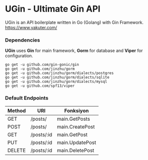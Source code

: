 # UGin - Ultimate Gin API
UGin is an API boilerplate written in Go (Golang) with Gin Framework. https://www.yakuter.com/

### Dependencies
**UGin** uses **Gin** for main framework, **Gorm** for database and **Viper** for configuration.
```
go get -u github.com/gin-gonic/gin
go get -u github.com/jinzhu/gorm
go get -u github.com/jinzhu/gorm/dialects/postgres
go get -u github.com/jinzhu/gorm/dialects/sqlite
go get -u github.com/jinzhu/gorm/dialects/mysql
go get -u github.com/spf13/viper
```

### Default Endpoints
| Method | URI         | Fonksiyon        |
|--------|-------------|------------------|
| GET    | /posts/     | main.GetPosts    |
| POST   | /posts/     | main.CreatePost  |
| GET    | /posts/:id  | main.GetPost     |
| PUT    | /posts/:id  | main.UpdatePost  |
| DELETE | /posts/:id  | main.DeletePost  |
